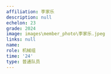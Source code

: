 ```yaml
---
affiliation: 李家乐
description: null
echelon: 23
grade: 2024
image: images\member_photo\李家乐.jpeg
links: null
name: 
role: 机械组
time: '24'
type: 普通队员
---
```


